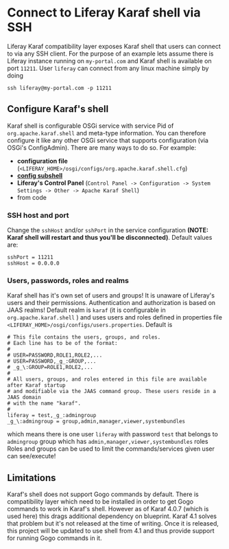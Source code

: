 # Connect to Liferay Karaf shell via SSH

Liferay Karaf compatibility layer exposes Karaf shell that users can connect to via any SSH client. For the purpose of an example lets assume there is Liferay instance running on `my-portal.com` and Karaf shell is available on port `11211`. User `liferay` can connect from any linux machine simply by doing
```
ssh liferay@my-portal.com -p 11211
```

## Configure Karaf's shell 

Karaf shell is configurable OSGi service with service Pid of `org.apache.karaf.shell` and meta-type information. You can therefore configure it like any other OSGi service that supports configuration (via OSGi's ConfigAdmin). There are many ways to do so. For example:

   - **configuration file** (`<LIFERAY_HOME>/osgi/configs/org.apache.karaf.shell.cfg`)
   - **[config subshell](docs/commands.md#config-subshell)**
   - **Liferay's Control Panel** (`Control Panel -> Configuration -> System Settings -> Other -> Apache Karaf Shell`)  
   - from code

### SSH host and port

Change the `sshHost` and/or `sshPort` in the service configuration __(NOTE: Karaf shell will restart and thus you'll be disconnected)__.
Default values are:

```properties
sshPort = 11211
sshHost = 0.0.0.0
```

### Users, passwords, roles and realms

Karaf shell has it's own set of users and groups! It is unaware of Liferay's users and their permissions.
Authentication and authorization is based on JAAS realms! Default realm is `karaf` (it is configurable in `org.apache.karaf.shell` ) and uses users and roles defined in properties file `<LIFERAY_HOME>/osgi/configs/users.properties`. Default is


```properties
# This file contains the users, groups, and roles.
# Each line has to be of the format:
#
# USER=PASSWORD,ROLE1,ROLE2,...
# USER=PASSWORD,_g_:GROUP,...
# _g_\:GROUP=ROLE1,ROLE2,...
#
# All users, groups, and roles entered in this file are available after Karaf startup
# and modifiable via the JAAS command group. These users reside in a JAAS domain
# with the name "karaf".
#
liferay = test,_g_:admingroup
_g_\:admingroup = group,admin,manager,viewer,systembundles

```

which means there is one user `liferay` with password `test` that belongs to `admingroup` group which has `admin,manager,viewer,systembundles` roles
Roles and groups can be used to limit the commands/services given user can see/execute!

## Limitations

Karaf's shell does not support Gogo commands by default. There is compatibility layer which need to be installed in order to get Gogo commands to work in Karaf's shell. However as of Karaf 4.0.7 (which is used here) this drags additional dependency on blueprint. Karaf 4.1 solves that problem but it's not released at the time of writing. Once it is released, this project will be updated to use shell from 4.1 and thus provide support for running Gogo commands in it. 
